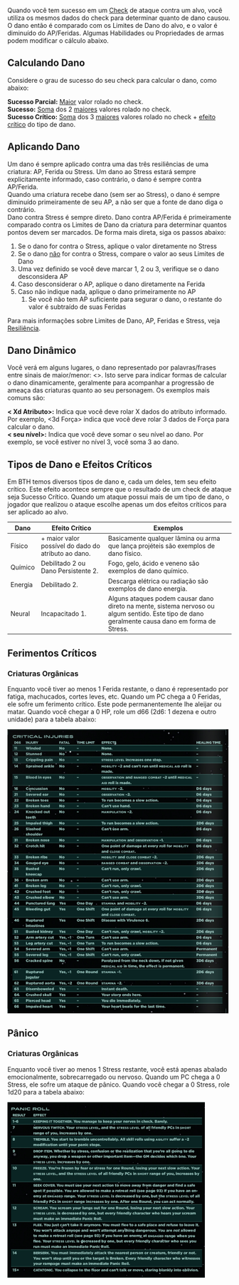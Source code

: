 Quando você tem sucesso em um [Check](../checks.md) de ataque contra um alvo, você utiliza os mesmos dados do check para determinar quanto de dano causou. O dano então é comparado com os Limites de Dano do alvo, e o valor é diminuído do AP/Feridas. Algumas Habilidades ou Propriedades de armas podem modificar o cálculo abaixo.

## Calculando Dano

Considere o grau de sucesso do seu check para calcular o dano, como abaixo:

**Sucesso Parcial:** <ins>Maior</ins> valor rolado no check.  
**Sucesso:** <ins>Soma</ins> dos 2 <ins>maiores</ins> valores rolado no check.  
**Sucesso Crítico:** <ins>Soma</ins> dos 3 <ins>maiores</ins> valores rolado no check + [efeito crítico](#tipos-de-dano-e-efeitos-críticos) do tipo de dano.

## Aplicando Dano

Um dano é sempre aplicado contra uma das três resiliências de uma criatura: AP, Ferida ou Stress. Um dano ao Stress estará sempre explicitamente informado, caso contrário, o dano é sempre contra AP/Ferida.  
Quando uma criatura recebe dano (sem ser ao Stress), o dano é sempre diminuído primeiramente de seu AP, a não ser que a fonte de dano diga o contrário.  
Dano contra Stress é sempre direto. Dano contra AP/Ferida é primeiramente comparado contra os Limites de Dano da criatura para determinar quantos pontos devem ser marcados. De forma mais direta, siga os passos abaixo:

1. Se o dano for contra o Stress, aplique o valor diretamente no Stress
2. Se o dano <ins>não</ins> for contra o Stress, compare o valor ao seus Limites de Dano
3. Uma vez definido se você deve marcar 1, 2 ou 3, verifique se o dano desconsidera AP
4. Caso desconsiderar o AP, aplique o dano diretamente na Ferida
5. Caso não indique nada, aplique o dano primeiramente no AP
   1. Se você não tem AP suficiente para segurar o dano, o restante do valor é subtraído de suas Feridas

Para mais informações sobre Limites de Dano, AP, Feridas e Stress, veja [Resiliência]().

## Dano Dinâmico

Você verá em alguns lugares, o dano representado por palavras/frases entre sinais de maior/menor: <>. Isto serve para indicar formas de calcular o dano dinamicamente, geralmente para acompanhar a progressão de ameaça das criaturas quanto ao seu personagem. Os exemplos mais comuns são:

**< Xd Atributo>:** Indica que você deve rolar X dados do atributo informado. Por exemplo, <3d Força> indica que você deve rolar 3 dados de Força para calcular o dano.  
**< seu nível>:** Indica que você deve somar o seu nível ao dano. Por exemplo, se você estiver no nível 3, você soma 3 ao dano.

## Tipos de Dano e Efeitos Críticos

Em BTH temos diversos tipos de dano e, cada um deles, tem seu efeito crítico. Este efeito acontece sempre que o resultado de um check de ataque seja Sucesso Crítico. Quando um ataque possui mais de um tipo de dano, o jogador que realizou o ataque escolhe apenas um dos efeitos críticos para ser aplicado ao alvo.

| Dano    | Efeito Crítico                                      | Exemplos                                                                                                                                        |
| ------- | --------------------------------------------------- | ----------------------------------------------------------------------------------------------------------------------------------------------- |
| Físico  | + maior valor possível do dado do atributo ao dano. | Basicamente qualquer lâmina ou arma que lança projéteis são exemplos de dano físico.                                                            |
| Químico | Debilitado 2 ou Dano Persistente 2.                 | Fogo, gelo, ácido e veneno são exemplos de dano químico.                                                                                        |
| Energia | Debilitado 2.                                       | Descarga elétrica ou radiação são exemplos de dano energia.                                                                                     |
| Neural  | Incapacitado 1.                                     | Alguns ataques podem causar dano direto na mente, sistema nervoso ou algum sentido. Este tipo de dano geralmente causa dano em forma de Stress. |

## Ferimentos Críticos

### Criaturas Orgânicas

Enquanto você tiver ao menos 1 Ferida restante, o dano é representado por fatiga, machucados, cortes leves, etc. Quando um PC chega a 0 Feridas, ele sofre um ferimento crítico. Este pode permanentemente lhe aleijar ou matar. Quando você chegar a 0 HP, role um d66 (2d6: 1 dezena e outro unidade) para a tabela abaixo:

<!-- | D?? | Ferimento | Fatal | Efeito |
| --- | --------- | ----- | ------ | -->
![](../../../0_assets/images/critical-injury.png)

## Pânico

### Criaturas Orgânicas

Enquanto você tiver ao menos 1 Stress restante, você está apenas abalado emocionalmente, sobrecarregado ou nervoso. Quando um PC chega a 0 Stress, ele sofre um ataque de pânico. Quando você chegar a 0 Stress, role 1d20 para a tabela abaixo:

![](../../../0_assets/images/panic-attack.png)

<!-- ### Criaturas Sintéticas -->

<!-- ## Morte -->

<!-- ### Recuperação -->

<!-- ## Resiliência

Algumas criaturas possuem algum tipo de resiliência, ou falta dele, que influenciam diretamente ao dano.

#### Resistência
Quando uma criatura possui resistência a um tipo de dano, ela receberá 1 dano de AP/Ferida a menos de ataques daquele tipo. Por exemplo, você recebe dano severo do tipo químico, mas você possui resistência a químico, portanto recebe 2 de dano ao AP/Ferida em vez de 3. Resistência não interfere nada no efeito crítico e você nunca tomará menos de 1 de dano.

#### Imunidade
Uma criatura com imunidade não recebe dano do tipo de dano que possui imunidade. Também não será afetada pelo efeito crítico.

#### Vulnerabilidade
Exatamente o oposto de Resistência. Uma criatura com vulnerabilidade a um tipo de dano receberá 1 dano de AP/Ferida a mais de ataques daquele tipo. Por exemplo, você recebe dano severo do tipo químico, e você possui vulnerabilidade a químico, portanto recebe 4 de dano ao AP/Ferida em vez de 3. Vulnerabilidade não interfere nada no efeito crítico. -->

